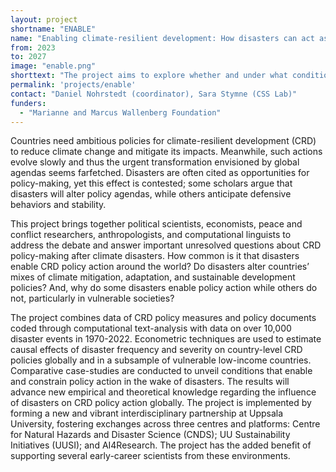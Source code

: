 ```yaml
---
layout: project
shortname: "ENABLE"
name: "Enabling climate-resilient development: How disasters can act as a pathway to a safer and more sustainable world"
from: 2023
to: 2027
image: "enable.png"
shorttext: "The project aims to explore whether and under what conditions climate disasters enable policy action for climate-resilient development in countries around the world."
permalink: 'projects/enable'
contact: "Daniel Nohrstedt (coordinator), Sara Stymne (CSS Lab)"
funders:
  - "Marianne and Marcus Wallenberg Foundation"
---
```


Countries need ambitious policies for climate-resilient development (CRD) to reduce climate change and mitigate its impacts. Meanwhile, such actions evolve slowly and thus the urgent transformation envisioned by global agendas seems farfetched. Disasters are often cited as opportunities for policy-making, yet this effect is contested; some scholars argue that disasters will alter policy agendas, while others anticipate defensive behaviors and stability. 

This project brings together political scientists, economists, peace and conflict researchers, anthropologists, and computational linguists to address the debate and answer important unresolved questions about CRD policy-making after climate disasters. How common is it that disasters enable CRD policy action around the world? Do disasters alter countries’ mixes of climate mitigation, adaptation, and sustainable development policies? And, why do some disasters enable policy action while others do not, particularly in vulnerable societies? 

The project combines data of CRD policy measures and policy documents coded through computational text-analysis with data on over 10,000 disaster events in 1970-2022. Econometric techniques are used to estimate causal effects of disaster frequency and severity on country-level CRD policies globally and in a subsample of vulnerable low-income countries. Comparative case-studies are conducted to unveil conditions that enable and constrain policy action in the wake of disasters. The results will advance new empirical and theoretical knowledge regarding the influence of disasters on CRD policy action globally. The project is implemented by forming a new and vibrant interdisciplinary partnership at Uppsala University, fostering exchanges across three centres and platforms: Centre for Natural Hazards and Disaster Science (CNDS); UU Sustainability Initiatives (UUSI); and AI4Research. The project has the added benefit of supporting several early-career scientists from these environments.


